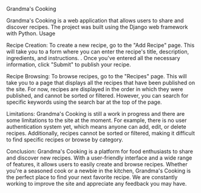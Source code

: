 Grandma's Cooking

Grandma's Cooking is a web application that allows users to share and discover recipes. The project was built using the Django web framework with Python.
Usage

Recipe Creation:
To create a new recipe, go to the "Add Recipe" page. This will take you to a form where you can enter the recipe's title, description, ingredients, and instructions. . Once you've entered all the necessary information, click "Submit" to publish your recipe.

Recipe Browsing:
To browse recipes, go to the "Recipes" page. This will take you to a page that displays all the recipes that have been published on the site. For now, recipes are displayed in the order in which they were published, and cannot be sorted or filtered. However, you can search for specific keywords using the search bar at the top of the page.

Limitations:
Grandma's Cooking is still a work in progress and there are some limitations to the site at the moment. For example, there is no user authentication system yet, which means anyone can add, edit, or delete recipes. Additionally, recipes cannot be sorted or filtered, making it difficult to find specific recipes or browse by category.

Conclusion:
Grandma's Cooking is a platform for food enthusiasts to share and discover new recipes. With a user-friendly interface and a wide range of features, it allows users to easily create and browse recipes. Whether you're a seasoned cook or a newbie in the kitchen, Grandma's Cooking is the perfect place to find your next favorite recipe. We are constantly working to improve the site and appreciate any feedback you may have.
